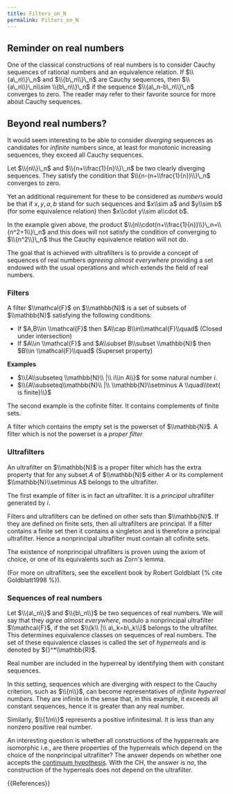 ```yaml
---
title: Filters_on_N
permalink: Filters_on_N
---
```



## Reminder on real numbers

One of the classical constructions of real numbers is to consider Cauchy sequences of rational numbers and an equivalence relation. If $\\{a\_n\\}\_n$ and $\\{b\_n\\}\_n$ are Cauchy sequences, then $\\{a\_n\\}\_n\\sim \\{b\_n\\}\_n$ if the sequence $\\{a\_n-b\_n\\}\_n$ converges to zero. The reader may refer to their favorite source for more about Cauchy sequences.

## Beyond real numbers?
It would seem interesting to be able to consider *diverging* sequences as candidates for *infinite* numbers since, at least for monotonic increasing sequences, they exceed all Cauchy sequences.

Let $\\{n\\}\_n$ and $\\{n+\\frac{1}{n}\\}\_n$ be two clearly diverging sequences. They satisfy the condition that $\\{n-(n+\\frac{1}{n})\\}\_n$ converges to zero.

Yet an additional requirement for these to be considered as *numbers* would be that if $x,y,a,b$ stand for such sequences and $x\\sim a$ and $y\\sim b$ (for some equivalence relation) then $x\\cdot y\\sim a\\cdot b$.

In the example given above, the product $\\{n\\cdot(n+\\frac{1}{n})\\}\_n=\\{n^2+1\\}\_n$ and this does will not satisfy the condition of converging to $\\{n^2\\}\_n$ thus the Cauchy equivalence relation will not do.

The goal that is achieved with ultrafilters is to provide a concept of sequences of real numbers *agreeing almost everywhere*  providing  a set endowed with the usual operations and which extends the field of real numbers.

### Filters

A filter $\\mathcal{F}$ on $\\mathbb{N}$ is a set of subsets of $\\mathbb{N}$ satisfying the following conditions:

-   If $A,B\\in \\mathcal{F}$ then $A\\cap B\\in\\mathcal{F}\\quad$ (Closed under intersection)
-   If $A\\in \\mathcal{F}$ and $A\\subset B\\subset \\mathbb{N}$ then $B\\in \\mathcal{F}\\quad$ (Superset property)

**Examples**

-   $\\{A\\subseteq \\mathbb{N}\\ |\\ i\\in A\\}$ for some natural number $i$.
-   $\\{A\\subseteq\\mathbb{N}\\ |\\ \\mathbb{N}\\setminus A \\quad\\text{ is finite}\\}$

The second example is the cofinite filter. It contains complements of finite sets.

A filter which contains the empty set is the powerset of $\\mathbb{N}$. A filter which is not the powerset is a *proper filter*

### Ultrafilters

An ultrafilter on $\\mathbb{N}$ is a proper filter which has the extra property that for any subset $A$ of $\\mathbb{N}$ either $A$ or its complement $\\mathbb{N}\\setminus A$ belongs to the ultrafilter.

The first example of filter is in fact an ultrafilter. It is a *principal* ultrafilter generated by $i$.

Filters and ultrafilters can be defined on other sets than $\\mathbb{N}$. If they are defined on finite sets, then all ultrafilters are principal. If a filter contains a finite set then it contains a singleton and is therefore a principal ultrafilter. Hence a nonprincipal ultrafilter must contain all cofinite sets.

The existence of nonprincipal ultrafilters is proven using the axiom of choice, or one of its equivalents such as Zorn's lemma.

(For more on ultrafilters, see the excellent book by Robert Goldblatt {% cite Goldblatt1998 %}).

### Sequences of real numbers

Let $\\{a\_n\\}$ and $\\{b\_n\\}$ be two sequences of real numbers. We will say that they *agree almost everywhere*, modulo a nonprincipal ultrafilter $\\mathcal{F}$, if the set $\\{k\\ |\\ a\_k=b\_k\\}$ belongs to the ultrafilter. This determines equivalence classes on sequences of real numbers. The set of these equivalence classes is called the set of *hyperreals* and is denoted by ${}^*\\mathbb{R}$.

Real number are included in the hyperreal by identifying them with constant sequences.

In this setting, sequences which are diverging with respect to the Cauchy criterion, such as $\\{n\\}$, can become representatives of *infinite hyperreal numbers*. They are infinite in the sense that, in this example, it exceeds all constant sequences, hence it is greater than any real number.

Similarly, $\\{1/n\\}$  represents a positive infinitesimal. It is less than any nonzero positive real number.

An interesting question is whether all constructions of the hypperreals are isomorphic i.e., are there properties of the hyperreals which depend on the choice of the nonprincipal ultrafilter? The answer depends on whether one accepts the [continuum hypothesis](Continuum_hypothesis "Continuum hypothesis"). With the CH, the answer is *no*, the construction of the hyperreals does not depend on the ultrafilter.

{{References}}

